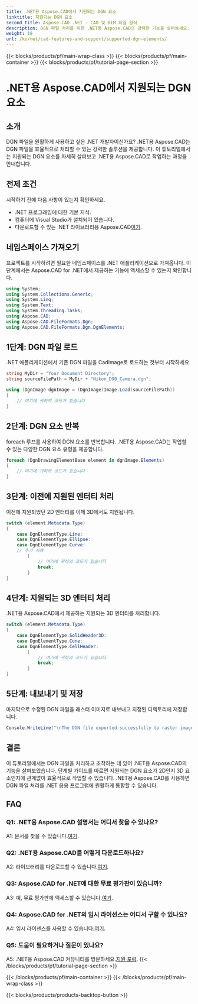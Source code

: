 ```yaml
---
title: .NET용 Aspose.CAD에서 지원되는 DGN 요소
linktitle: 지원되는 DGN 요소
second_title: Aspose.CAD .NET - CAD 및 BIM 파일 형식
description: DGN 파일 처리를 위한 .NET용 Aspose.CAD의 강력한 기능을 살펴보세요. 2D 및 3D 요소를 원활하게 사용하려면 단계별 가이드를 따르세요.
weight: 18
url: /ko/net/cad-features-and-support/supported-dgn-elements/
---
```


{{< blocks/products/pf/main-wrap-class >}}
{{< blocks/products/pf/main-container >}}
{{< blocks/products/pf/tutorial-page-section >}}

# .NET용 Aspose.CAD에서 지원되는 DGN 요소

## 소개

DGN 파일을 원활하게 사용하고 싶은 .NET 개발자이신가요? .NET용 Aspose.CAD는 DGN 파일을 효율적으로 처리할 수 있는 강력한 솔루션을 제공합니다. 이 튜토리얼에서는 지원되는 DGN 요소를 자세히 살펴보고 .NET용 Aspose.CAD로 작업하는 과정을 안내합니다.

## 전제 조건

시작하기 전에 다음 사항이 있는지 확인하세요.

- .NET 프로그래밍에 대한 기본 지식.
- 컴퓨터에 Visual Studio가 설치되어 있습니다.
-  다운로드할 수 있는 .NET 라이브러리용 Aspose.CAD[여기](https://releases.aspose.com/cad/net/).

## 네임스페이스 가져오기

프로젝트를 시작하려면 필요한 네임스페이스를 .NET 애플리케이션으로 가져옵니다. 이 단계에서는 Aspose.CAD for .NET에서 제공하는 기능에 액세스할 수 있는지 확인합니다.

```csharp
using System;
using System.Collections.Generic;
using System.Linq;
using System.Text;
using System.Threading.Tasks;
using Aspose.CAD;
using Aspose.CAD.FileFormats.Dgn;
using Aspose.CAD.FileFormats.Dgn.DgnElements;
```

## 1단계: DGN 파일 로드

.NET 애플리케이션에서 기존 DGN 파일을 CadImage로 로드하는 것부터 시작하세요.

```csharp
string MyDir = "Your Document Directory";
string sourceFilePath = MyDir + "Nikon_D90_Camera.dgn";

using (DgnImage dgnImage = (DgnImage)Image.Load(sourceFilePath))
{
    // 여기에 귀하의 코드가 있습니다
}
```

## 2단계: DGN 요소 반복

foreach 루프를 사용하여 DGN 요소를 반복합니다. .NET용 Aspose.CAD는 작업할 수 있는 다양한 DGN 요소 유형을 제공합니다.

```csharp
foreach (DgnDrawingElementBase element in dgnImage.Elements)
{
    // 여기에 귀하의 코드가 있습니다
}
```

## 3단계: 이전에 지원된 엔터티 처리

이전에 지원되었던 2D 엔터티를 이제 3D에서도 지원됩니다.

```csharp
switch (element.Metadata.Type)
{
    case DgnElementType.Line:
    case DgnElementType.Ellipse:
    case DgnElementType.Curve:
    // 추가 사례
        {
            // 여기에 귀하의 코드가 있습니다
            break;
        }
}
```

## 4단계: 지원되는 3D 엔터티 처리

.NET용 Aspose.CAD에서 제공하는 지원되는 3D 엔터티를 처리합니다.

```csharp
switch (element.Metadata.Type)
{
    case DgnElementType.SolidHeader3D:
    case DgnElementType.Cone:
    case DgnElementType.CellHeader:
        {
            // 여기에 귀하의 코드가 있습니다
            break;
        }
}
```

## 5단계: 내보내기 및 저장

마지막으로 수정된 DGN 파일을 래스터 이미지로 내보내고 지정된 디렉토리에 저장합니다.

```csharp
Console.WriteLine("\nThe DGN file exported successfully to raster image.\nFile saved at " + MyDir);
```

## 결론

이 튜토리얼에서는 DGN 파일을 처리하고 조작하는 데 있어 .NET용 Aspose.CAD의 기능을 살펴보았습니다. 단계별 가이드를 따르면 지원되는 DGN 요소가 2D인지 3D 요소인지에 관계없이 효율적으로 작업할 수 있습니다. .NET용 Aspose.CAD를 사용하면 DGN 파일 처리를 .NET 응용 프로그램에 원활하게 통합할 수 있습니다.

## FAQ

### Q1: .NET용 Aspose.CAD 설명서는 어디서 찾을 수 있나요?

 A1: 문서를 찾을 수 있습니다.[여기](https://reference.aspose.com/cad/net/).

### Q2: .NET용 Aspose.CAD를 어떻게 다운로드하나요?

 A2: 라이브러리를 다운로드할 수 있습니다.[여기](https://releases.aspose.com/cad/net/).

### Q3: Aspose.CAD for .NET에 대한 무료 평가판이 있습니까?

 A3: 예, 무료 평가판에 액세스할 수 있습니다.[여기](https://releases.aspose.com/).

### Q4: Aspose.CAD for .NET의 임시 라이선스는 어디서 구할 수 있나요?

 A4: 임시 라이센스를 사용할 수 있습니다.[여기](https://purchase.aspose.com/temporary-license/).

### Q5: 도움이 필요하거나 질문이 있나요?

 A5: .NET용 Aspose.CAD 커뮤니티를 방문하세요.[지원 포럼](https://forum.aspose.com/c/cad/19).
{{< /blocks/products/pf/tutorial-page-section >}}

{{< /blocks/products/pf/main-container >}}
{{< /blocks/products/pf/main-wrap-class >}}

{{< blocks/products/products-backtop-button >}}
